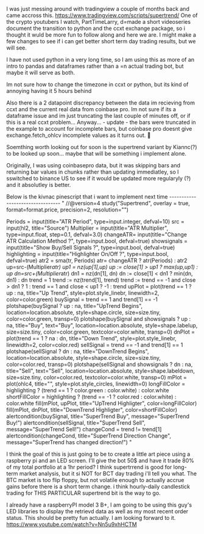I was just messing around with tradingview a couple of months back and came accross this. https://www.tradingview.com/scripts/supertrend/
One of the crypto youtubers I watch, PartTimeLarry, d=made a short videoseries document the transition to python and the ccxt exchange package, so i thought it wuld be more fun to follow
along and here we are. I might make a few changes to see if i can get better short term day trading results, but we will see.

I have not used python in a very long time, so I am using this as more of an intro to pandas and dataframes rather than a =n actual trading bot, but maybe it will serve as both.

Im not sure how to change the timezone in ccxt or python, but its kind of annoying having it 5 hours behind

Also there is a 2 datapoint discrepancy between the data im recieving from ccxt and the current real data from coinbase pro. Im not sure if its a dataframe issue and im just truncating the last couple of minutes off, or if this is a real ccxt problem... Anyway... - update - the bars were truncated in the example to account for incomplete bars, but coinbase pro doesnt give exchange.fetch_ohlcv incomplete values as it turns out. :shrug:

Soemthing worth looking out for soon is the supertrend variant by Kiannc(?) to be looked up soon... maybe that will be something i implement alone.

Originally, I was using coinbasepro data, but it was skipping bars and returning bar values in chunks rather than updating immediatley, so I sswitched to binance US to see if it would be updated more regularyly (?) and it absolutley is better.

Below is the kivnac pinescript that i want to implement next time ---------------------------------
"
//@version=4
study("Supertrend", overlay = true, format=format.price, precision=2, resolution="")

Periods = input(title="ATR Period", type=input.integer, defval=10)
src = input(hl2, title="Source")
Multiplier = input(title="ATR Multiplier", type=input.float, step=0.1, defval=3.0)
changeATR= input(title="Change ATR Calculation Method ?", type=input.bool, defval=true)
showsignals = input(title="Show Buy/Sell Signals ?", type=input.bool, defval=true)
highlighting = input(title="Highlighter On/Off ?", type=input.bool, defval=true)
atr2 = sma(tr, Periods)
atr= changeATR ? atr(Periods) : atr2
up=src-(Multiplier*atr)
up1 = nz(up[1],up)
up := close[1] > up1 ? max(up,up1) : up
dn=src+(Multiplier*atr)
dn1 = nz(dn[1], dn)
dn := close[1] < dn1 ? min(dn, dn1) : dn
trend = 1
trend := nz(trend[1], trend)
trend := trend == -1 and close > dn1 ? 1 : trend == 1 and close < up1 ? -1 : trend
upPlot = plot(trend == 1 ? up : na, title="Up Trend", style=plot.style_linebr, linewidth=2, color=color.green)
buySignal = trend == 1 and trend[1] == -1
plotshape(buySignal ? up : na, title="UpTrend Begins", location=location.absolute, style=shape.circle, size=size.tiny, color=color.green, transp=0)
plotshape(buySignal and showsignals ? up : na, title="Buy", text="Buy", location=location.absolute, style=shape.labelup, size=size.tiny, color=color.green, textcolor=color.white, transp=0)
dnPlot = plot(trend == 1 ? na : dn, title="Down Trend", style=plot.style_linebr, linewidth=2, color=color.red)
sellSignal = trend == -1 and trend[1] == 1
plotshape(sellSignal ? dn : na, title="DownTrend Begins", location=location.absolute, style=shape.circle, size=size.tiny, color=color.red, transp=0)
plotshape(sellSignal and showsignals ? dn : na, title="Sell", text="Sell", location=location.absolute, style=shape.labeldown, size=size.tiny, color=color.red, textcolor=color.white, transp=0)
mPlot = plot(ohlc4, title="", style=plot.style_circles, linewidth=0)
longFillColor = highlighting ? (trend == 1 ? color.green : color.white) : color.white
shortFillColor = highlighting ? (trend == -1 ? color.red : color.white) : color.white
fill(mPlot, upPlot, title="UpTrend Highligter", color=longFillColor)
fill(mPlot, dnPlot, title="DownTrend Highligter", color=shortFillColor)
alertcondition(buySignal, title="SuperTrend Buy", message="SuperTrend Buy!")
alertcondition(sellSignal, title="SuperTrend Sell", message="SuperTrend Sell!")
changeCond = trend != trend[1]
alertcondition(changeCond, title="SuperTrend Direction Change", message="SuperTrend has changed direction!")
"

I think the goal of this is just going to be to create a little art piece using a raspberry pi and an LED screen. I'll give the bot 50$ and have it trade 80% of my total portfolio at a 1hr period? I think supertrrend is good for long-term market analysis, but it si NOT for BCT day trading i'll tell you what. The BTC market is too flip floppy, but not volatile enough to actually accrue gains before there is a short term change. i think hourly-daily candlestick trading for THIS PARTICULAR supertrend bit is the way to go.

I already have a raspberryPI model 3 B+, I am going to be using this guy's LED libraries to display the retrievd data as well as my most recent order status. This should be pretty fun actually. I am looking forward to it.
https://www.youtube.com/watch?v=Nn5u9xhHCTM

